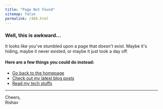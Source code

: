 ```yaml
---
title: "Page Not Found"
sitemap: false
permalink: /404.html
---
```


### Well, this is awkward...

It looks like you've stumbled upon a page that doesn't exist. Maybe it's hiding, maybe it never existed, or maybe it just took a day off.

#### Here are a few things you could do instead:
- [Go back to the homepage](/)
- [Check out my latest blog posts](/blogs)
- [Read my tech stuffs](/tech)


---


Cheers,  
Rishav
